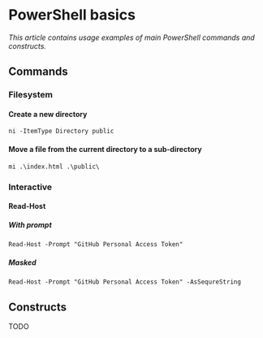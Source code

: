 # PowerShell basics

_This article contains usage examples of main PowerShell commands and constructs._

## Commands

### Filesystem

#### Create a new directory

```pwsh
ni -ItemType Directory public
```

#### Move a file from the current directory to a sub-directory

```pwsh
mi .\index.html .\public\
```

### Interactive

#### Read-Host

##### With prompt

```pwsh
Read-Host -Prompt "GitHub Personal Access Token"
```

##### Masked

```pwsh
Read-Host -Prompt "GitHub Personal Access Token" -AsSequreString
```

## Constructs

TODO
